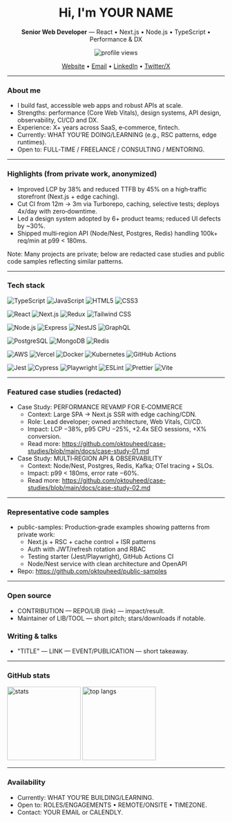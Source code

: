 <h1 align="center">Hi, I'm YOUR NAME</h1>
<p align="center"><strong>Senior Web Developer</strong> — React • Next.js • Node.js • TypeScript • Performance & DX</p>

<p align="center">
  <!-- Optional: remove if you prefer minimal -->
  <img src="https://komarev.com/ghpvc/?username=oktouheed&label=Profile%20views&color=0e75b6&style=flat" alt="profile views" />
</p>

<p align="center">
  <a href="https://YOUR-PORTFOLIO.com">Website</a> •
  <a href="mailto:YOUR.EMAIL@EXAMPLE.COM">Email</a> •
  <a href="https://www.linkedin.com/in/YOUR-LINKEDIN/">LinkedIn</a> •
  <a href="https://twitter.com/YOUR-HANDLE">Twitter/X</a>
</p>

---

### About me
- I build fast, accessible web apps and robust APIs at scale.
- Strengths: performance (Core Web Vitals), design systems, API design, observability, CI/CD and DX.
- Experience: X+ years across SaaS, e‑commerce, fintech.
- Currently: WHAT YOU’RE DOING/LEARNING (e.g., RSC patterns, edge runtimes).
- Open to: FULL‑TIME / FREELANCE / CONSULTING / MENTORING.

---

### Highlights (from private work, anonymized)
- Improved LCP by 38% and reduced TTFB by 45% on a high‑traffic storefront (Next.js + edge caching).
- Cut CI from 12m → 3m via Turborepo, caching, selective tests; deploys 4x/day with zero‑downtime.
- Led a design system adopted by 6+ product teams; reduced UI defects by ~30%.
- Shipped multi‑region API (Node/Nest, Postgres, Redis) handling 100k+ req/min at p99 < 180ms.

Note: Many projects are private; below are redacted case studies and public code samples reflecting similar patterns.

---

### Tech stack
<p>
  <img alt="TypeScript" src="https://img.shields.io/badge/TypeScript-3178C6?logo=typescript&logoColor=white">
  <img alt="JavaScript" src="https://img.shields.io/badge/JavaScript-F7DF1E?logo=javascript&logoColor=black">
  <img alt="HTML5" src="https://img.shields.io/badge/HTML5-E34F26?logo=html5&logoColor=white">
  <img alt="CSS3" src="https://img.shields.io/badge/CSS3-1572B6?logo=css3&logoColor=white">
</p>
<p>
  <img alt="React" src="https://img.shields.io/badge/React-20232a?logo=react&logoColor=61DAFB">
  <img alt="Next.js" src="https://img.shields.io/badge/Next.js-000000?logo=nextdotjs&logoColor=white">
  <img alt="Redux" src="https://img.shields.io/badge/Redux-764ABC?logo=redux&logoColor=white">
  <img alt="Tailwind CSS" src="https://img.shields.io/badge/Tailwind-38B2AC?logo=tailwindcss&logoColor=white">
</p>
<p>
  <img alt="Node.js" src="https://img.shields.io/badge/Node.js-339933?logo=nodedotjs&logoColor=white">
  <img alt="Express" src="https://img.shields.io/badge/Express-000000?logo=express&logoColor=white">
  <img alt="NestJS" src="https://img.shields.io/badge/NestJS-E0234E?logo=nestjs&logoColor=white">
  <img alt="GraphQL" src="https://img.shields.io/badge/GraphQL-E10098?logo=graphql&logoColor=white">
</p>
<p>
  <img alt="PostgreSQL" src="https://img.shields.io/badge/Postgres-4169E1?logo=postgresql&logoColor=white">
  <img alt="MongoDB" src="https://img.shields.io/badge/MongoDB-47A248?logo=mongodb&logoColor=white">
  <img alt="Redis" src="https://img.shields.io/badge/Redis-DC382D?logo=redis&logoColor=white">
</p>
<p>
  <img alt="AWS" src="https://img.shields.io/badge/AWS-232F3E?logo=amazonaws&logoColor=white">
  <img alt="Vercel" src="https://img.shields.io/badge/Vercel-000000?logo=vercel&logoColor=white">
  <img alt="Docker" src="https://img.shields.io/badge/Docker-2496ED?logo=docker&logoColor=white">
  <img alt="Kubernetes" src="https://img.shields.io/badge/Kubernetes-326CE5?logo=kubernetes&logoColor=white">
  <img alt="GitHub Actions" src="https://img.shields.io/badge/GitHub%20Actions-2088FF?logo=githubactions&logoColor=white">
</p>
<p>
  <img alt="Jest" src="https://img.shields.io/badge/Jest-C21325?logo=jest&logoColor=white">
  <img alt="Cypress" src="https://img.shields.io/badge/Cypress-17202C?logo=cypress&logoColor=white">
  <img alt="Playwright" src="https://img.shields.io/badge/Playwright-2EAD33?logo=playwright&logoColor=white">
  <img alt="ESLint" src="https://img.shields.io/badge/ESLint-4B32C3?logo=eslint&logoColor=white">
  <img alt="Prettier" src="https://img.shields.io/badge/Prettier-1A2C34?logo=prettier&logoColor=F7BA3E">
  <img alt="Vite" src="https://img.shields.io/badge/Vite-646CFF?logo=vite&logoColor=white">
</p>

---

### Featured case studies (redacted)
- Case Study: PERFORMANCE REVAMP FOR E‑COMMERCE
  - Context: Large SPA → Next.js SSR with edge caching/CDN.
  - Role: Lead developer; owned architecture, Web Vitals, CI/CD.
  - Impact: LCP −38%, p95 CPU −25%, +2.4x SEO sessions, +X% conversion.
  - Read more: https://github.com/oktouheed/case-studies/blob/main/docs/case-study-01.md
- Case Study: MULTI‑REGION API & OBSERVABILITY
  - Context: Node/Nest, Postgres, Redis, Kafka; OTel tracing + SLOs.
  - Impact: p99 < 180ms, error rate −60%.
  - Read more: https://github.com/oktouheed/case-studies/blob/main/docs/case-study-02.md

---

### Representative code samples
- public-samples: Production‑grade examples showing patterns from private work:
  - Next.js + RSC + cache control + ISR patterns
  - Auth with JWT/refresh rotation and RBAC
  - Testing starter (Jest/Playwright), GitHub Actions CI
  - Node/Nest service with clean architecture and OpenAPI
- Repo: https://github.com/oktouheed/public-samples

---

### Open source
- CONTRIBUTION — REPO/LIB (link) — impact/result.
- Maintainer of LIB/TOOL — short pitch; stars/downloads if notable.

### Writing & talks
- "TITLE" — LINK — EVENT/PUBLICATION — short takeaway.

---

### GitHub stats
<p>
  <img height="170" src="https://github-readme-stats.vercel.app/api?username=oktouheed&show_icons=true&include_all_commits=true&rank_icon=github&theme=transparent" alt="stats" />
  <img height="170" src="https://github-readme-stats.vercel.app/api/top-langs/?username=oktouheed&layout=compact&langs_count=8&card_width=320&theme=transparent" alt="top langs" />
</p>

---

### Availability
- Currently: WHAT YOU’RE BUILDING/LEARNING.
- Open to: ROLES/ENGAGEMENTS • REMOTE/ONSITE • TIMEZONE.
- Contact: YOUR EMAIL or CALENDLY.

<!--
Tip: Keep client names and sensitive data out. Use % deltas, not absolute numbers, when needed.
-->
